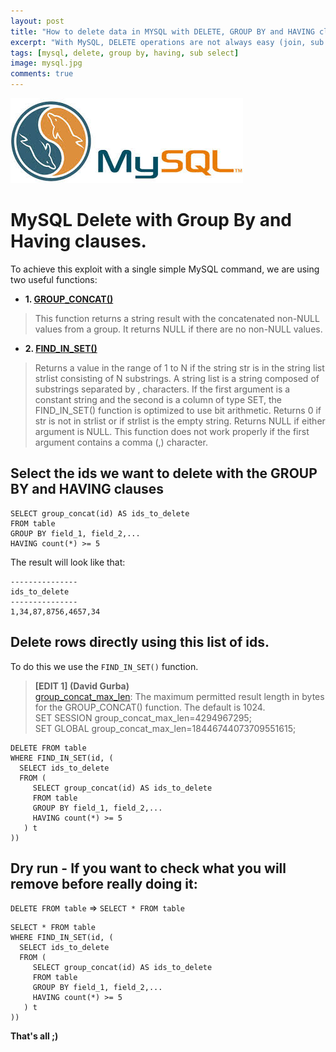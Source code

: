 ```yaml
---
layout: post
title: "How to delete data in MYSQL with DELETE, GROUP BY and HAVING clauses"
excerpt: "With MySQL, DELETE operations are not always easy (join, sub queries,...), let's see how to DELETE with GROUP BY and HAVING constraints with a single command."
tags: [mysql, delete, group by, having, sub select]
image: mysql.jpg
comments: true
---
```


![Docker](/images/posts/mysql.jpg)

# MySQL Delete with Group By and Having clauses.

To achieve this exploit with a single simple MySQL command, we are using two useful functions:

* **1. [GROUP_CONCAT()](https://dev.mysql.com/doc/refman/5.7/en/group-by-functions.html#function_group-concat)**

> This function returns a string result with the concatenated non-NULL values from a group. It returns NULL if there are no non-NULL values.

* **2. [FIND_IN_SET()](https://dev.mysql.com/doc/refman/5.7/en/string-functions.html#function_find-in-set)**

> Returns a value in the range of 1 to N if the string str is in the string list strlist consisting of N substrings. A string list is a string composed of substrings separated by , characters. If the first argument is a constant string and the second is a column of type SET, the FIND_IN_SET() function is optimized to use bit arithmetic. Returns 0 if str is not in strlist or if strlist is the empty string. Returns NULL if either argument is NULL. This function does not work properly if the first argument contains a comma (,) character.


## Select the ids we want to delete with the GROUP BY and HAVING clauses

```shell
SELECT group_concat(id) AS ids_to_delete
FROM table
GROUP BY field_1, field_2,...
HAVING count(*) >= 5
```

The result will look like that:

```shell
---------------
ids_to_delete
---------------
1,34,87,8756,4657,34
```

## Delete rows directly using this list of ids.

To do this we use the `FIND_IN_SET()` function.

> **[EDIT 1] (David Gurba)**<br />
> [group_concat_max_len](https://dev.mysql.com/doc/refman/5.7/en/server-system-variables.html#sysvar_group_concat_max_len):
> The maximum permitted result length in bytes for the GROUP_CONCAT() function. The default is 1024.<br />
> SET SESSION group_concat_max_len=4294967295;<br />
> SET GLOBAL group_concat_max_len=18446744073709551615;


```shell
DELETE FROM table
WHERE FIND_IN_SET(id, (
  SELECT ids_to_delete
  FROM (
     SELECT group_concat(id) AS ids_to_delete
     FROM table
     GROUP BY field_1, field_2,...
     HAVING count(*) >= 5
   ) t
))
```

## Dry run - If you want to check what you will remove before really doing it:

`DELETE FROM table` => `SELECT * FROM table`

```shell
SELECT * FROM table
WHERE FIND_IN_SET(id, (
  SELECT ids_to_delete
  FROM (
     SELECT group_concat(id) AS ids_to_delete
     FROM table
     GROUP BY field_1, field_2,...
     HAVING count(*) >= 5
   ) t
))
```

**That's all ;)**